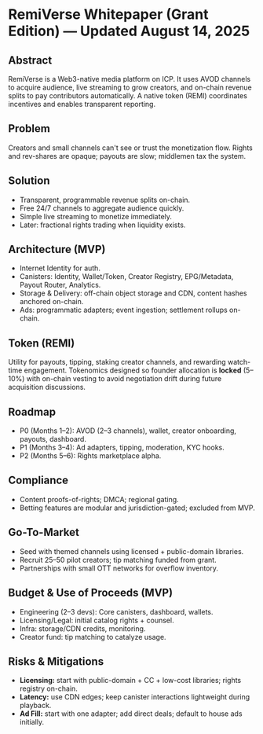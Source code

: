 # RemiVerse Whitepaper (Grant Edition) — Updated August 14, 2025

## Abstract
RemiVerse is a Web3-native media platform on ICP. It uses AVOD channels to acquire audience, live streaming to grow creators, and on-chain revenue splits to pay contributors automatically. A native token (REMI) coordinates incentives and enables transparent reporting.

## Problem
Creators and small channels can't see or trust the monetization flow. Rights and rev-shares are opaque; payouts are slow; middlemen tax the system.

## Solution
- Transparent, programmable revenue splits on-chain.
- Free 24/7 channels to aggregate audience quickly.
- Simple live streaming to monetize immediately.
- Later: fractional rights trading when liquidity exists.

## Architecture (MVP)
- Internet Identity for auth.
- Canisters: Identity, Wallet/Token, Creator Registry, EPG/Metadata, Payout Router, Analytics.
- Storage & Delivery: off-chain object storage and CDN, content hashes anchored on-chain.
- Ads: programmatic adapters; event ingestion; settlement rollups on-chain.

## Token (REMI)
Utility for payouts, tipping, staking creator channels, and rewarding watch-time engagement. Tokenomics designed so founder allocation is **locked** (5–10%) with on-chain vesting to avoid negotiation drift during future acquisition discussions.

## Roadmap
- P0 (Months 1–2): AVOD (2–3 channels), wallet, creator onboarding, payouts, dashboard.
- P1 (Months 3–4): Ad adapters, tipping, moderation, KYC hooks.
- P2 (Months 5–6): Rights marketplace alpha.

## Compliance
- Content proofs-of-rights; DMCA; regional gating.
- Betting features are modular and jurisdiction-gated; excluded from MVP.

## Go-To-Market
- Seed with themed channels using licensed + public-domain libraries.
- Recruit 25–50 pilot creators; tip matching funded from grant.
- Partnerships with small OTT networks for overflow inventory.

## Budget & Use of Proceeds (MVP)
- Engineering (2–3 devs): Core canisters, dashboard, wallets.
- Licensing/Legal: initial catalog rights + counsel.
- Infra: storage/CDN credits, monitoring.
- Creator fund: tip matching to catalyze usage.

## Risks & Mitigations
- **Licensing:** start with public-domain + CC + low-cost libraries; rights registry on-chain.
- **Latency:** use CDN edges; keep canister interactions lightweight during playback.
- **Ad Fill:** start with one adapter; add direct deals; default to house ads initially.